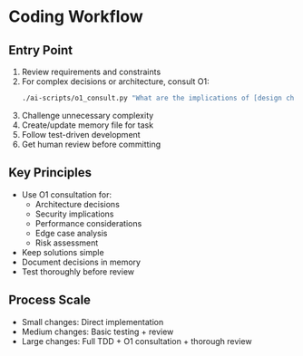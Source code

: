 # Coding Workflow

## Entry Point
1. Review requirements and constraints
2. For complex decisions or architecture, consult O1:
   ```bash
   ./ai-scripts/o1_consult.py "What are the implications of [design choice]?"
   ```
3. Challenge unnecessary complexity
4. Create/update memory file for task
5. Follow test-driven development
6. Get human review before committing

## Key Principles
- Use O1 consultation for:
  - Architecture decisions
  - Security implications
  - Performance considerations
  - Edge case analysis
  - Risk assessment
- Keep solutions simple
- Document decisions in memory
- Test thoroughly before review

## Process Scale
- Small changes: Direct implementation
- Medium changes: Basic testing + review
- Large changes: Full TDD + O1 consultation + thorough review
